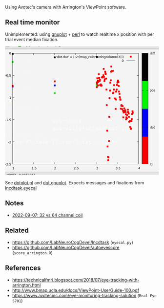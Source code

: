 Using Avotec's camera with Arrington's ViewPoint software.

## Real time monitor
Unimplemented: using 
[gnuplot](http://tmacchant33.starfree.jp/gnuplot_files/gp550-20220907-win64-mingw.zip) + [perl](https://strawberryperl.com/releases.html) to watch realtime x position with per trial event median fixation.

![real time eye demo](images/realtime-eye-xpos_demo.gif)

See [dotplot.pl](src/dotplot.pl) and [dot.gnuplot](src/dot.gnuplot). Expects messages and fixations from [lncdtask.eyecal](https://github.com/LabNeuroCogDevel/lncdtask)

## Notes
  * [2022-09-07: 32 vs 64 channel coil](pdf/2022-09-07_32v64.pdf)

## Related
  * https://github.com/LabNeuroCogDevel/lncdtask (`eyecal.py`)
  * https://github.com/LabNeuroCogDevel/autoeyescore (`score_arrington.R`)

## References
  * https://technicalfmri.blogspot.com/2018/07/eye-tracking-with-arrington.html
  * http://www.bmap.ucla.edu/docs/ViewPoint-UserGuide-100.pdf
  * https://www.avotecinc.com/eye-monitoring-tracking-solution (`Real Eye 5701`)

